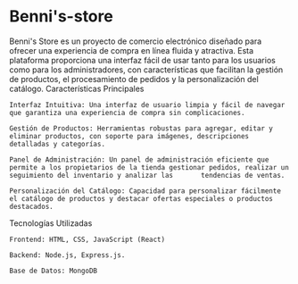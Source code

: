 # Benni's-store
Benni's Store es un proyecto de comercio electrónico diseñado para ofrecer una experiencia de compra en línea fluida y atractiva. Esta plataforma proporciona una interfaz fácil de usar tanto para los usuarios como para los administradores, con características que facilitan la gestión de productos, el procesamiento de pedidos y la personalización del catálogo.
Características Principales

    Interfaz Intuitiva: Una interfaz de usuario limpia y fácil de navegar que garantiza una experiencia de compra sin complicaciones.

    Gestión de Productos: Herramientas robustas para agregar, editar y eliminar productos, con soporte para imágenes, descripciones detalladas y categorías.

    Panel de Administración: Un panel de administración eficiente que permite a los propietarios de la tienda gestionar pedidos, realizar un seguimiento del inventario y analizar las       tendencias de ventas.

    Personalización del Catálogo: Capacidad para personalizar fácilmente el catálogo de productos y destacar ofertas especiales o productos destacados.

Tecnologías Utilizadas

    Frontend: HTML, CSS, JavaScript (React)

    Backend: Node.js, Express.js.

    Base de Datos: MongoDB
